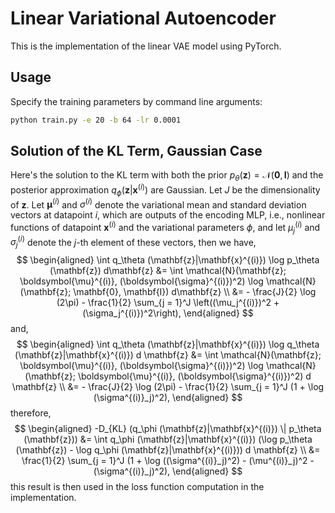 # Linear Variational Autoencoder

This is the implementation of the linear VAE model using PyTorch.

## Usage

Specify the training parameters by command line arguments:

```bash
python train.py -e 20 -b 64 -lr 0.0001
```

## Solution of the KL Term, Gaussian Case

Here's the solution to the KL term with both the prior $p_\theta (\mathbf{z}) = \mathcal{N}(\mathbf{0}, \mathbf{I})$ and the posterior approximation $q_\phi(\mathbf{z}|\mathbf{x}^{(i)})$ are Gaussian. Let $J$ be the dimensionality of $\mathbf{z}$.
Let $\boldsymbol{\mu}^{(i)}$ and $\sigma^{(i)}$ denote the variational mean and standard deviation vectors at datapoint $i$, which are outputs of the encoding MLP, i.e., nonlinear functions of datapoint $\mathbf{x}^{(i)}$ and the variational parameters $\phi$, and let $\mu^{(i)}_j$ and $\sigma^{(i)}_j$ denote the $j$-th element of these
vectors, then we have,
$$
\begin{aligned}
\int q_\theta (\mathbf{z}|\mathbf{x}^{(i)}) \log p_\theta (\mathbf{z}) d\mathbf{z} &= \int \mathcal{N}(\mathbf{z}; \boldsymbol{\mu}^{(i)}, (\boldsymbol{\sigma}^{(i)})^2) \log \mathcal{N}(\mathbf{z}; \mathbf{0}, \mathbf{I}) d\mathbf{z} \\
&= - \frac{J}{2} \log (2\pi) - \frac{1}{2} \sum_{j = 1}^J \left((\mu_j^{(i)})^2 + (\sigma_j^{(i)})^2\right),
\end{aligned}
$$
and,
$$
\begin{aligned}
\int q_\theta (\mathbf{z}|\mathbf{x}^{(i)}) \log q_\theta (\mathbf{z}|\mathbf{x}^{(i)}) d \mathbf{z} &= \int \mathcal{N}(\mathbf{z}; \boldsymbol{\mu}^{(i)}, (\boldsymbol{\sigma}^{(i)})^2) \log \mathcal{N}(\mathbf{z}; \boldsymbol{\mu}^{(i)}, (\boldsymbol{\sigma}^{(i)})^2) d \mathbf{z} \\
&= - \frac{J}{2} \log (2\pi) - \frac{1}{2} \sum_{j = 1}^J (1 + \log (\sigma^{(i)}_j)^2),
\end{aligned}
$$
therefore,
$$
\begin{aligned}
-D_{KL} (q_\phi (\mathbf{z}|\mathbf{x}^{(i)}) \| p_\theta (\mathbf{z})) &= \int q_\phi (\mathbf{z}|\mathbf{x}^{(i)}) (\log p_\theta (\mathbf{z}) - \log q_\phi (\mathbf{z}|\mathbf{x}^{(i)})) d \mathbf{z} \\
&= \frac{1}{2} \sum_{j = 1}^J (1 + \log ((\sigma^{(i)}_j)^2) - (\mu^{(i)}_j)^2 - (\sigma^{(i)}_j)^2),
\end{aligned}
$$
this result is then used in the loss function computation in the implementation.